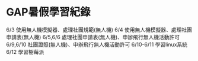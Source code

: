 # GAP暑假學習紀錄
6/3 使用無人機模擬器、處理社團規範(無人機)
6/4 使用無人機模擬器、處理社團申請表(無人機)
6/5,6/6 處理社團申請表(無人機)、申辦飛行無人機活動許可
6/9,6/10 社團證照(無人機)、申辦飛行無人機活動許可
6/10-6/11 學習linux系統
6/12 學習樹莓派
